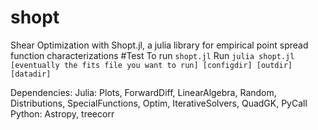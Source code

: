 # shopt
Shear Optimization with Shopt.jl, a julia library for empirical point spread function characterizations
#Test
To run `shopt.jl`
Run ```julia shopt.jl [eventually the fits file you want to run] [configdir] [outdir] [datadir]```

Dependencies:
  Julia: Plots, ForwardDiff, LinearAlgebra, Random, Distributions, SpecialFunctions, Optim, IterativeSolvers, QuadGK, PyCall
  Python: Astropy, treecorr
  
